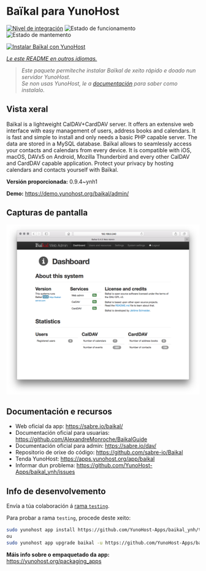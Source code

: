 <!--
NOTA: Este README foi creado automáticamente por <https://github.com/YunoHost/apps/tree/master/tools/readme_generator>
NON debe editarse manualmente.
-->

# Baïkal para YunoHost

[![Nivel de integración](https://dash.yunohost.org/integration/baikal.svg)](https://dash.yunohost.org/appci/app/baikal) ![Estado de funcionamento](https://ci-apps.yunohost.org/ci/badges/baikal.status.svg) ![Estado de mantemento](https://ci-apps.yunohost.org/ci/badges/baikal.maintain.svg)

[![Instalar Baïkal con YunoHost](https://install-app.yunohost.org/install-with-yunohost.svg)](https://install-app.yunohost.org/?app=baikal)

*[Le este README en outros idiomas.](./ALL_README.md)*

> *Este paquete permíteche instalar Baïkal de xeito rápido e doado nun servidor YunoHost.*  
> *Se non usas YunoHost, le a [documentación](https://yunohost.org/install) para saber como instalalo.*

## Vista xeral

Baïkal is a lightweight CalDAV+CardDAV server. It offers an extensive web interface with easy management of users, address books and calendars. It is fast and simple to install and only needs a basic PHP capable server. The data are stored in a MySQL database. Baïkal allows to seamlessly access your contacts and calendars from every device. It is compatible with iOS, macOS, DAVx5 on Android, Mozilla Thunderbird and every other CalDAV and CardDAV capable application. Protect your privacy by hosting calendars and contacts yourself with Baïkal.

**Versión proporcionada:** 0.9.4~ynh1

**Demo:** <https://demo.yunohost.org/baikal/admin/>

## Capturas de pantalla

![Captura de pantalla de Baïkal](./doc/screenshots/baikal-in-use.png)

## Documentación e recursos

- Web oficial da app: <https://sabre.io/baikal/>
- Documentación oficial para usuarias: <https://github.com/AlexandreMonroche/BaikalGuide>
- Documentación oficial para admin: <https://sabre.io/dav/>
- Repositorio de orixe do código: <https://github.com/sabre-io/Baikal>
- Tenda YunoHost: <https://apps.yunohost.org/app/baikal>
- Informar dun problema: <https://github.com/YunoHost-Apps/baikal_ynh/issues>

## Info de desenvolvemento

Envía a túa colaboración á [rama `testing`](https://github.com/YunoHost-Apps/baikal_ynh/tree/testing).

Para probar a rama `testing`, procede deste xeito:

```bash
sudo yunohost app install https://github.com/YunoHost-Apps/baikal_ynh/tree/testing --debug
ou
sudo yunohost app upgrade baikal -u https://github.com/YunoHost-Apps/baikal_ynh/tree/testing --debug
```

**Máis info sobre o empaquetado da app:** <https://yunohost.org/packaging_apps>
